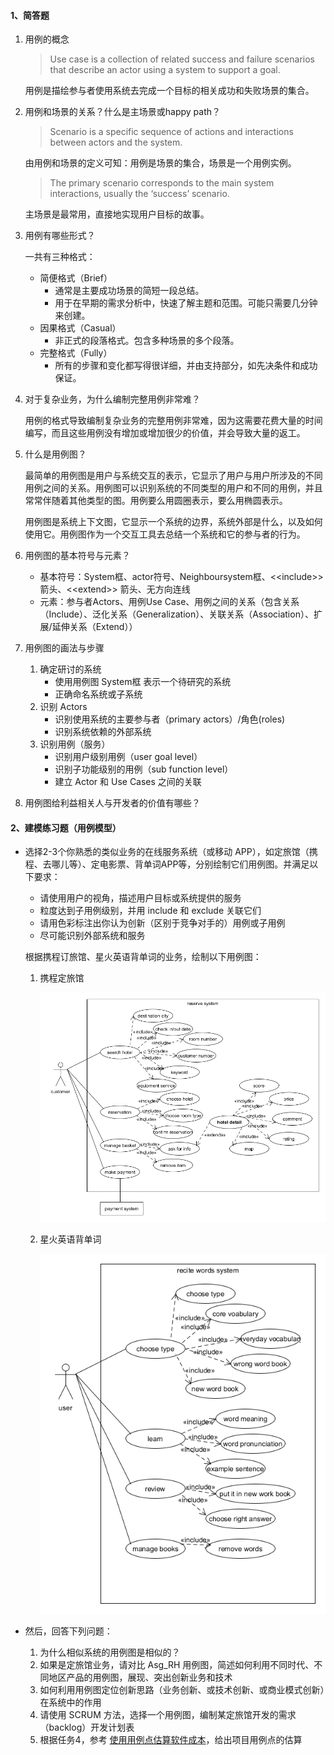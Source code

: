#### 1、简答题

1. 用例的概念

	> Use case is a collection of related success and failure scenarios that
	> describe an actor using a system to support a goal.

	用例是描绘参与者使用系统去完成一个目标的相关成功和失败场景的集合。

2. 用例和场景的关系？什么是主场景或happy path？

	> Scenario is a specific sequence of actions and
	> interactions between actors
	> and the system.

	由用例和场景的定义可知：用例是场景的集合，场景是一个用例实例。

	> The primary scenario corresponds to
	> the main system interactions, usually the ‘success’ scenario.

	主场景是最常用，直接地实现用户目标的故事。

3. 用例有哪些形式？

	一共有三种格式：

	- 简便格式（Brief）
		- 通常是主要成功场景的简短一段总结。
		- 用于在早期的需求分析中，快速了解主题和范围。可能只需要几分钟来创建。
	- 因果格式（Casual）
		- 非正式的段落格式。包含多种场景的多个段落。
	- 完整格式（Fully）
		- 所有的步骤和变化都写得很详细，并由支持部分，如先决条件和成功保证。

4. 对于复杂业务，为什么编制完整用例非常难？

	用例的格式导致编制复杂业务的完整用例非常难，因为这需要花费大量的时间编写，而且这些用例没有增加或增加很少的价值，并会导致大量的返工。

5. 什么是用例图？

	最简单的用例图是用户与系统交互的表示，它显示了用户与用户所涉及的不同用例之间的关系。用例图可以识别系统的不同类型的用户和不同的用例，并且常常伴随着其他类型的图。用例要么用圆圈表示，要么用椭圆表示。

	用例图是系统上下文图，它显示一个系统的边界，系统外部是什么，以及如何使用它。用例图作为一个交互工具去总结一个系统和它的参与者的行为。

6. 用例图的基本符号与元素？

	- 基本符号：System框、actor符号、Neighboursystem框、<\<include>> 箭头、<\<extend>> 箭头、无方向连线
	- 元素：参与者Actors、用例Use Case、用例之间的关系（包含关系（Include）、泛化关系（Generalization）、关联关系（Association）、扩展/延伸关系（Extend））

7. 用例图的画法与步骤

	1. 确定研讨的系统
		- 使用用例图 System框 表示一个待研究的系统
		- 正确命名系统或子系统
	2. 识别 Actors
		- 识别使用系统的主要参与者（primary actors）/角色(roles)
		- 识别系统依赖的外部系统
	3. 识别用例（服务）
		- 识别用户级别用例（user goal level）
		- 识别子功能级别的用例（sub function level）
		- 建立 Actor 和 Use Cases 之间的关联

8. 用例图给利益相关人与开发者的价值有哪些？

####  2、建模练习题（用例模型）

- 选择2-3个你熟悉的类似业务的在线服务系统（或移动 APP），如定旅馆（携程、去哪儿等）、定电影票、背单词APP等，分别绘制它们用例图。并满足以下要求：

	- 请使用用户的视角，描述用户目标或系统提供的服务
	- 粒度达到子用例级别，并用 include 和 exclude 关联它们
	- 请用色彩标注出你认为创新（区别于竞争对手的）用例或子用例
	- 尽可能识别外部系统和服务

	根据携程订旅馆、星火英语背单词的业务，绘制以下用例图：

	1. 携程定旅馆

		![week6_携程](./Pictures/week6_携程.png)

	2. 星火英语背单词

		![week6_星火英语背单词](./Pictures/week6_星火英语背单词.png)

- 然后，回答下列问题：

	1. 为什么相似系统的用例图是相似的？
	2. 如果是定旅馆业务，请对比 Asg_RH 用例图，简述如何利用不同时代、不同地区产品的用例图，展现、突出创新业务和技术
	3. 如何利用用例图定位创新思路（业务创新、或技术创新、或商业模式创新）在系统中的作用
	4. 请使用 SCRUM 方法，选择一个用例图，编制某定旅馆开发的需求（backlog）开发计划表
	5. 根据任务4，参考 [使用用例点估算软件成本](https://www.ibm.com/developerworks/cn/rational/edge/09/mar09/collaris_dekker/index.html)，给出项目用例点的估算